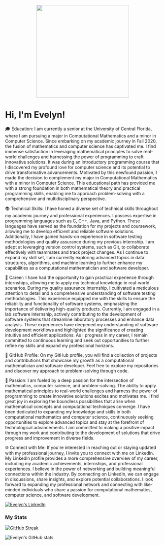 <div id="header" align="center">
  <img src="https://res.cloudinary.com/practicaldev/image/fetch/s--2bZIjPGC--/c_limit%2Cf_auto%2Cfl_progressive%2Cq_66%2Cw_880/https://dev-to-uploads.s3.amazonaws.com/i/d4tvukbt5mra37cvwklk.gif" width="300"/>  
</div>

# Hi, I'm Evelyn!

🎓 Education: I am currently a senior at the University of Central Florida, where I am pursuing a major in Computational Mathematics and a minor in Computer Science. Since embarking on my academic journey in Fall 2020, the fusion of mathematics and computer science has captivated me. I find immense satisfaction in leveraging mathematical principles to solve real-world challenges and harnessing the power of programming to craft innovative solutions. It was during an introductory programming course that I discovered my profound love for computer science and its potential to drive transformative advancements. Motivated by this newfound passion, I made the decision to complement my major in Computational Mathematics with a minor in Computer Science.  This educational path has provided me with a strong foundation in both mathematical theory and practical programming skills, enabling me to approach problem-solving with a comprehensive and multidisciplinary perspective.

📚 Technical Skills: I have honed a diverse set of technical skills throughout my academic journey and professional experiences. I possess expertise in programming languages such as C, C++, Java, and Python. These languages have served as the foundation for my projects and coursework, allowing me to develop efficient and reliable software solutions. Additionally, I have gained hands-on experience in software testing methodologies and quality assurance during my previous internship. I am adept at leveraging version control systems, such as Git, to collaborate effectively with teammates and track project changes. As I continue to expand my skill set, I am currently exploring advanced topics in data structures, algorithms, and machine learning to further enhance my capabilities as a computational mathematician and software developer.

💼 Career: I have had the opportunity to gain practical experience through internships, allowing me to apply my technical knowledge in real-world scenarios. During my quality assurance internship, I cultivated a meticulous attention to detail and a comprehensive understanding of software testing methodologies. This experience equipped me with the skills to ensure the reliability and functionality of software systems, emphasizing the importance of delivering high-quality products. Currently, I am engaged in a lab software internship, actively contributing to the development of software systems that streamline laboratory processes and enhance data analysis. These experiences have deepened my understanding of software development workflows and highlighted the significance of creating intuitive and efficient applications. As I progress in my career, I remain committed to continuous learning and seek out opportunities to further refine my skills and expand my professional horizons.

🔬 GitHub Profile: On my GitHub profile, you will find a collection of projects and contributions that showcase my growth as a computational mathematician and software developer. Feel free to explore my repositories and discover my approach to problem-solving through code.

🌟 Passion:  I am fueled by a deep passion for the intersection of mathematics, computer science, and problem-solving. The ability to apply mathematical principles to real-world challenges and harness the power of programming to create innovative solutions excites and motivates me. I find great joy in exploring the boundless possibilities that arise when mathematical concepts and computational techniques converge. I have been dedicated to expanding my knowledge and skills in both computational mathematics and computer science, continuously seeking opportunities to explore advanced topics and stay at the forefront of technological advancements. I am committed to making a positive impact through my work and contributing to the development of solutions that drive progress and improvement in diverse fields.

🌐 Connect with Me:  If you're interested in reaching out or staying updated with my professional journey, I invite you to connect with me on LinkedIn. My LinkedIn profile provides a more comprehensive overview of my career, including my academic achievements, internships, and professional experiences. I believe in the power of networking and building meaningful connections within the industry. By connecting on LinkedIn, we can engage in discussions, share insights, and explore potential collaborations. I look forward to expanding my professional network and connecting with like-minded individuals who share a passion for computational mathematics, computer science, and software development.
 
<!--- just [![not shown text](badgeURL)](destinationURL) --->
[![Evelyn's LinkedIn](https://img.shields.io/badge/LinkedIn-0077B5?style=for-the-badge&logo=linkedin&logoColor=white)](https://www.linkedin.com/in/evelynadams)

### My Stats 
[![GitHub Streak](http://github-readme-streak-stats.herokuapp.com?user=EvelynAdams)](https://git.io/streak-stats)  

![Evelyn's GitHub stats](https://github-readme-stats.vercel.app/api?username=EvelynAdams&count_private=true)










[^1]: I do NOT condone the use of my academic works or code being used for academic dishonesty. No grade is worth the risk of being cited for academic dishonesty. If you find my code because you are lost on an assignment please contact me on LinkedIn and I would be more than happy to help you move in the right direction as to topics to reference and study so that you actually understand what you are turing in.

